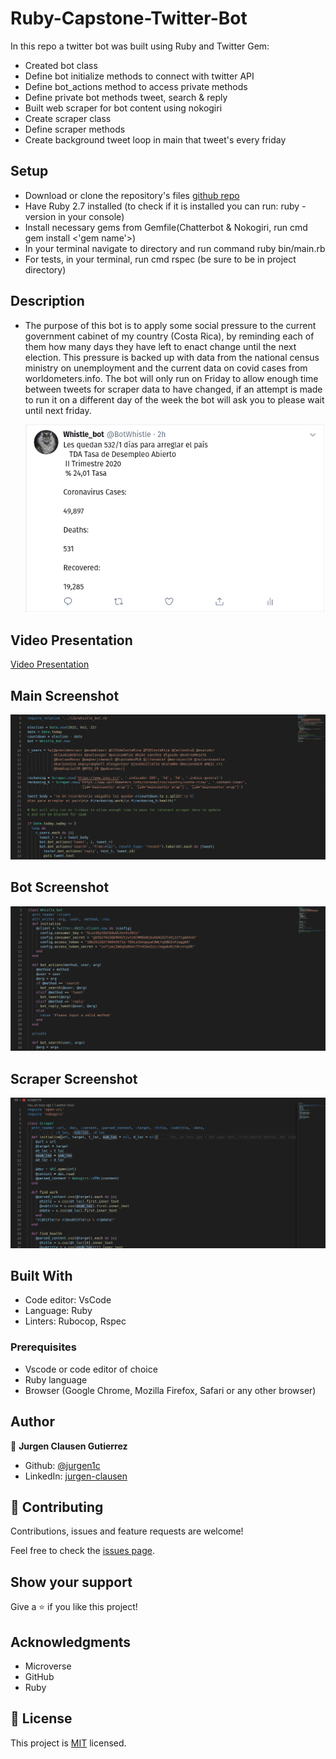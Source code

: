 # Ruby-Capstone-Twitter-Bot

In this repo a twitter bot was built using Ruby and Twitter Gem:

- Created bot class
- Define bot initialize methods to connect with twitter API
- Define bot_actions method to access private methods
- Define private bot methods tweet, search & reply
- Built web scraper for bot content using nokogiri
- Create scraper class
- Define scraper methods
- Create background tweet loop in main that tweet's every friday 

## Setup

- Download or clone the repository's files [github repo](https://github.com/jurgen1cRuby-Capstone-Twitter-Bot.git)
- Have Ruby 2.7 installed (to check if it is installed you can run: ruby -version in your console)
- Install necessary gems from Gemfile(Chatterbot & Nokogiri, run cmd gem install <'gem name'>)
- In your terminal navigate to directory and run command ruby bin/main.rb
- For tests, in your terminal, run cmd rspec (be sure to be in project directory)

## Description

- The purpose of this bot is to apply some social pressure to the current government cabinet of my country (Costa Rica), by reminding each of them how many days they have left to enact change until the next election. This pressure is backed up with data from the national census ministry on unemployment and the current data on covid cases from worldometers.info. The bot will only run on Friday to allow enough time between tweets for scraper data to have changed, if an attempt is made to run it on a different day of the week the bot will ask you to please wait until next friday.

  ![screenshot](./Media/tweet_example.png)

## Video Presentation
 [Video Presentation](https://www.loom.com/share/647026b2c1ca4ef5977bd717f9af2baa)

## Main Screenshot

![screenshot](./Media/main_screenshot.png)

## Bot Screenshot

![screenshot](./Media/whistle_screenshot.png)

## Scraper Screenshot

![screenshot](./Media/Bot-screenshot2.png)

## Built With

- Code editor: VsCode
- Language: Ruby
- Linters: Rubocop, Rspec


### Prerequisites

- Vscode or code editor of choice
- Ruby language
- Browser (Google Chrome, Mozilla Firefox, Safari or any other browser)

## Author


👤 **Jurgen Clausen Gutierrez**

- Github: [@jurgen1c](https://github.com/jurgen1c)
- LinkedIn: [jurgen-clausen](https://www.linkedin.com/in/jurgen-clausen-2740061a9/)

## 🤝 Contributing

Contributions, issues and feature requests are welcome!

Feel free to check the [issues page](https://github.com/happiguru/Enumerable_methods).

## Show your support

Give a ⭐️ if you like this project!

## Acknowledgments

- Microverse
- GitHub
- Ruby

## 📝 License

This project is [MIT](lic.url) licensed.

